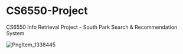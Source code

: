 # CS6550-Project
CS6550 Info Retrieval Project - South Park Search &amp; Recommendation System

![PngItem_1338445](https://user-images.githubusercontent.com/8848080/140250244-c2cb3ca1-0438-4ac7-bf8d-e89b0ab1b5f5.png)
